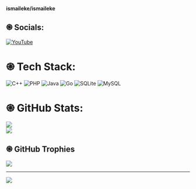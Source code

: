 **ismaileke/ismaileke** 

## ֎ Socials:
[![YouTube](https://img.shields.io/badge/YouTube-%23FF0000.svg?logo=YouTube&logoColor=white)](https://youtube.com/@ismaileke) 

# ֎ Tech Stack:
![C++](https://img.shields.io/badge/c++-%2300599C.svg?style=for-the-badge&logo=c%2B%2B&logoColor=white) ![PHP](https://img.shields.io/badge/php-%23777BB4.svg?style=for-the-badge&logo=php&logoColor=white) ![Java](https://img.shields.io/badge/java-%23ED8B00.svg?style=for-the-badge&logo=java&logoColor=white) ![Go](https://img.shields.io/badge/go-%2300ADD8.svg?style=for-the-badge&logo=go&logoColor=white) ![SQLite](https://img.shields.io/badge/sqlite-%2307405e.svg?style=for-the-badge&logo=sqlite&logoColor=white) ![MySQL](https://img.shields.io/badge/mysql-%2300f.svg?style=for-the-badge&logo=mysql&logoColor=white)
# ֎ GitHub Stats:
![](https://github-readme-stats.vercel.app/api?username=ismaileke&theme=blueberry&hide_border=false&include_all_commits=false&count_private=false)<br/>
![](https://github-readme-streak-stats.herokuapp.com/?user=ismaileke&theme=blueberry&hide_border=false)

## ֎ GitHub Trophies
![](https://github-profile-trophy.vercel.app/?username=ismaileke&theme=radical&no-frame=false&no-bg=false&margin-w=4)

---
[![](https://visitcount.itsvg.in/api?id=ismaileke&icon=5&color=0)](https://visitcount.itsvg.in)

<!-- Proudly created with GPRM ( https://gprm.itsvg.in ) -->
